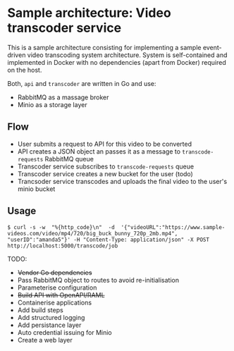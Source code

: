 # Sample architecture: Video transcoder service

This is a sample architecture consisting for implementing a sample event-driven video transcoding system architecture. System is self-contained and implemented in Docker with no dependencies (apart from Docker) required on the host. 

Both, `api` and `transcoder` are written in Go and use:
* RabbitMQ as a massage broker
* Minio as a storage layer

## Flow

* User submits a request to API for this video to be converted
* API creates a JSON object an passes it as a message to `transcode-requests` RabbitMQ queue
* Transcoder service subscribes to `transcode-requests` queue
* Transcoder service creates a new bucket for the user (todo)
* Trancsoder service transcodes and uploads the final video to the user's minio bucket

## Usage

```
$ curl -s -w  "%{http_code}\n"  -d  '{"videoURL":"https://www.sample-videos.com/video/mp4/720/big_buck_bunny_720p_2mb.mp4", "userID":"amanda5"}' -H "Content-Type: application/json" -X POST http://localhost:5000/transcode/job
```

TODO:
- ~~Vendor Go dependencies~~
- Pass RabbitMQ object to routes to avoid re-initialisation
- Parameterise configuration
- ~~Build API with OpenAPI/RAML~~
- Containerise applications
- Add build steps
- Add structured logging
- Add persistance layer
- Auto credential issuing for Minio
- Create a web layer
